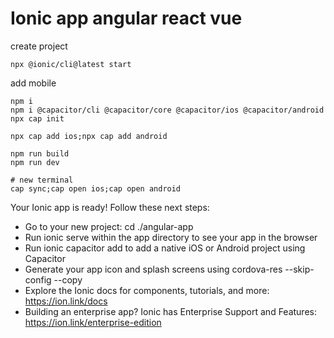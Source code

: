 # Ionic app angular react vue

create project
```
npx @ionic/cli@latest start
```

add mobile
```
npm i
npm i @capacitor/cli @capacitor/core @capacitor/ios @capacitor/android
npx cap init
```
```
npx cap add ios;npx cap add android
```
```
npm run build
npm run dev

# new terminal
cap sync;cap open ios;cap open android
```

Your Ionic app is ready! Follow these next steps:

- Go to your new project: cd ./angular-app
- Run ionic serve within the app directory to see your app in the browser
- Run ionic capacitor add to add a native iOS or Android project using Capacitor
- Generate your app icon and splash screens using cordova-res --skip-config --copy
- Explore the Ionic docs for components, tutorials, and more: https://ion.link/docs
- Building an enterprise app? Ionic has Enterprise Support and Features: https://ion.link/enterprise-edition
